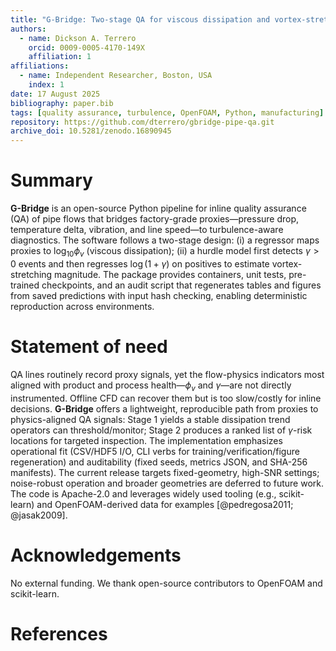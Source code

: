 ```yaml
---
title: "G-Bridge: Two-stage QA for viscous dissipation and vortex-stretching from factory sensor data"
authors:
  - name: Dickson A. Terrero
    orcid: 0009-0005-4170-149X
    affiliation: 1
affiliations:
  - name: Independent Researcher, Boston, USA
    index: 1
date: 17 August 2025
bibliography: paper.bib
tags: [quality assurance, turbulence, OpenFOAM, Python, manufacturing]
repository: https://github.com/dterrero/gbridge-pipe-qa.git
archive_doi: 10.5281/zenodo.16890945   
---
```


# Summary

**G-Bridge** is an open-source Python pipeline for inline quality assurance (QA) of pipe flows that bridges factory-grade proxies—pressure drop, temperature delta, vibration, and line speed—to turbulence-aware diagnostics. The software follows a two-stage design: (i) a regressor maps proxies to $\log_{10}\phi_v$ (viscous dissipation); (ii) a hurdle model first detects $\gamma>0$ events and then regresses $\log(1{+}\gamma)$ on positives to estimate vortex-stretching magnitude. The package provides containers, unit tests, pre-trained checkpoints, and an audit script that regenerates tables and figures from saved predictions with input hash checking, enabling deterministic reproduction across environments.

# Statement of need

QA lines routinely record proxy signals, yet the flow-physics indicators most aligned with product and process health—$\phi_v$ and $\gamma$—are not directly instrumented. Offline CFD can recover them but is too slow/costly for inline decisions. **G-Bridge** offers a lightweight, reproducible path from proxies to physics-aligned QA signals: Stage 1 yields a stable dissipation trend operators can threshold/monitor; Stage 2 produces a ranked list of $\gamma$-risk locations for targeted inspection. The implementation emphasizes operational fit (CSV/HDF5 I/O, CLI verbs for training/verification/figure regeneration) and auditability (fixed seeds, metrics JSON, and SHA-256 manifests). The current release targets fixed-geometry, high-SNR settings; noise-robust operation and broader geometries are deferred to future work. The code is Apache-2.0 and leverages widely used tooling (e.g., scikit-learn) and OpenFOAM-derived data for examples [@pedregosa2011; @jasak2009].

# Acknowledgements

No external funding. We thank open-source contributors to OpenFOAM and scikit-learn.

# References
